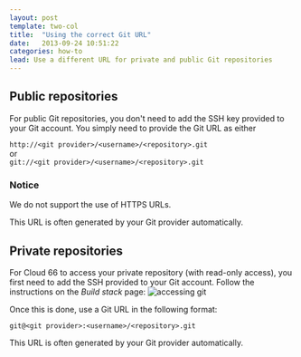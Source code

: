 ```yaml
---
layout: post
template: two-col
title:  "Using the correct Git URL"
date:   2013-09-24 10:51:22
categories: how-to
lead: Use a different URL for private and public Git repositories
---
```


## Public repositories

For public Git repositories, you don't need to add the SSH key provided to your Git account. You simply need to provide the Git URL as either

`http://<git provider>/<username>/<repository>.git`<br/>
or <br/>
`git://<git provider>/<username>/<repository>.git`

<div class="notice notice-warning">
    <h3>Notice</h3>
    <p>We do not support the use of HTTPS URLs.</p>
</div>

This URL is often generated by your Git provider automatically.

## Private repositories

For Cloud 66 to access your private repository (with read-only access), you first need to add the SSH provided to your Git account. Follow the instructions on the <i>Build stack</i> page:
![accessing git](http://cdn.cloud66.com.s3.amazonaws.com/images/help/accessing_git.png)

Once this is done, use a Git URL in the following format:

`git@<git provider>:<username>/<repository>.git`

This URL is often generated by your Git provider automatically.